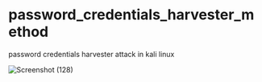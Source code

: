# password_credentials_harvester_method
password credentials harvester attack in kali linux

![Screenshot (128)](https://user-images.githubusercontent.com/92374487/211366869-92579f67-c303-4059-87b7-a4ff8016ecd6.png)
